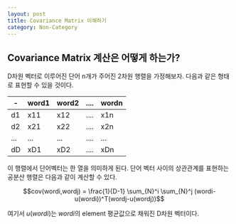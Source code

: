 ```yaml
---
layout: post
title: Covariance Matrix 이해하기
category: Non-Category
---
```


## Covariance Matrix 계산은 어떻게 하는가?

D차원 벡터로 이루어진 단어 n개가 주어진 2차원 행렬을 가정해보자.
다음과 같은 형태로 표현할 수 있을 것이다.

| -    | word1 | word2 | ....  | wordn |
| ---- | ----- | ----- | ----- | ----- |
| d1   | x11   | x12   | ....  | x1n   |
| d2   | x21   | x22   | ....  | x2n   |
| ...  | ...   | ...   | ....  | ...   |
| dD   | xD1   | xD2   | ....  | xDn   |


이 행렬에서 단어벡터는 한 열을 의미하게 된다.
단어 벡터 사이의 상관관계를 표현하는 공분산 행렬은 다음과 같이 계산할 수 있다.

$$cov(wordi,wordj) = \frac{1}{D-1} \sum_{N}^i \sum_{N}^j (wordi-u(wordi))^T(wordj-u(wordj))$$

여기서 $u(wordi)$는 $wordi$의 element 평균값으로 채워진 D차원 벡터이다. 
